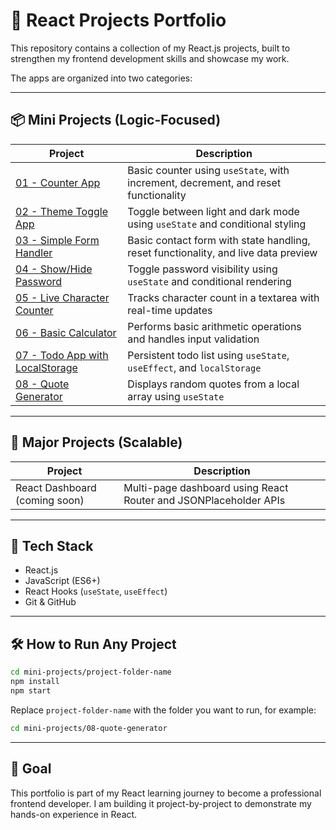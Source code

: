 # 🚀 React Projects Portfolio

This repository contains a collection of my React.js projects, built to strengthen my frontend development skills and showcase my work.

The apps are organized into two categories:

---

## 📦 Mini Projects (Logic-Focused)

| Project | Description |
|---------|-------------|
| [01 - Counter App](./mini-projects/01-counter-app) | Basic counter using `useState`, with increment, decrement, and reset functionality |
| [02 - Theme Toggle App](./mini-projects/02-theme-toggle) | Toggle between light and dark mode using `useState` and conditional styling |
| [03 - Simple Form Handler](./mini-projects/03-simple-form-handler) | Basic contact form with state handling, reset functionality, and live data preview |
| [04 - Show/Hide Password](./mini-projects/04-show-hide-password) | Toggle password visibility using `useState` and conditional rendering |
| [05 - Live Character Counter](./mini-projects/05-live-character-counter) | Tracks character count in a textarea with real-time updates |
| [06 - Basic Calculator](./mini-projects/06-basic-calculator) | Performs basic arithmetic operations and handles input validation |
| [07 - Todo App with LocalStorage](./mini-projects/07-todo-app-localstorage) | Persistent todo list using `useState`, `useEffect`, and `localStorage` |
| [08 - Quote Generator](./mini-projects/08-quote-generator) | Displays random quotes from a local array using `useState` |

---

## 🌟 Major Projects (Scalable)

| Project | Description |
|---------|-------------|
| React Dashboard (coming soon) | Multi-page dashboard using React Router and JSONPlaceholder APIs |

---

## 🧠 Tech Stack

- React.js
- JavaScript (ES6+)
- React Hooks (`useState`, `useEffect`)
- Git & GitHub

---

## 🛠️ How to Run Any Project

```bash
cd mini-projects/project-folder-name
npm install
npm start
```

Replace `project-folder-name` with the folder you want to run, for example:

```bash
cd mini-projects/08-quote-generator
```

---

## 🎯 Goal

This portfolio is part of my React learning journey to become a professional frontend developer. I am building it project-by-project to demonstrate my hands-on experience in React.
